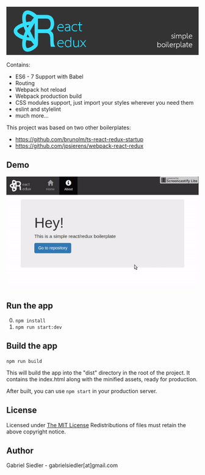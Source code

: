 ![Logo](docs/logo.png)

Contains:

* ES6 - 7 Support with Babel
* Routing
* Webpack hot reload
* Webpack production build
* CSS modules support, just import your styles wherever you need them
* eslint and stylelint
* much more...

This project was based on two other boilerplates:
- https://github.com/brunolm/ts-react-redux-startup
- https://github.com/jpsierens/webpack-react-redux

## Demo

![Logo](docs/demov2.gif)

## Run the app

0. ```npm install```
0. ```npm run start:dev```

## Build the app
```npm run build```

This will build the app into the "dist" directory in the root of the project. It contains the index.html along with the minified assets, ready for production.

After built, you can use ```npm start``` in your production server.

## License

Licensed under <a href="http://siedler.mit-license.org/">The MIT License</a>
Redistributions of files must retain the above copyright notice.

## Author

Gabriel Siedler - gabrielsiedler[at]gmail.com
